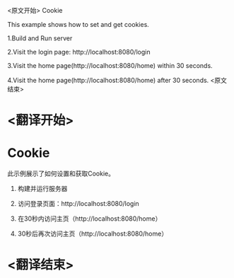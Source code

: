 
<原文开始>
Cookie

This example shows how to set and get cookies.

1.Build and Run server

2.Visit the login page: http://localhost:8080/login

3.Visit the home page(http://localhost:8080/home) within 30 seconds.

4.Visit the home page(http://localhost:8080/home) after 30 seconds.
<原文结束>

# <翻译开始>
# Cookie

此示例展示了如何设置和获取Cookie。

1. 构建并运行服务器

2. 访问登录页面：http://localhost:8080/login

3. 在30秒内访问主页（http://localhost:8080/home）

4. 30秒后再次访问主页（http://localhost:8080/home）

# <翻译结束>

